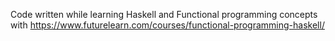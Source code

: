 Code written while learning Haskell and Functional programming concepts with https://www.futurelearn.com/courses/functional-programming-haskell/
